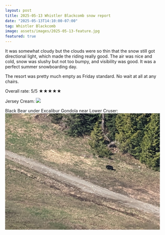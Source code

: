 ```yaml
---
layout: post
title: 2025-05-13 Whistler Blackcomb snow report
date: "2025-05-13T14:10:00-07:00"
tag: Whistler Blackcomb
image: assets/images/2025-05-13-feature.jpg
featured: true
---
```


It was somewhat cloudy but the clouds were so thin that the snow still got directional light, which made the riding really good. The air was nice and cold, snow was slushy but not too bumpy, and visibility was good. It was a perfect summer snowboarding day.

The resort was pretty much empty as Friday standard. No wait at all at any chairs.

Overall rate: 5/5 ★★★★★

Jersey Cream:
![](assets/images/2025-05-13-jersey-cream.jpg)

Black Bear under Excalibur Gondola near Lower Cruser:
![](assets/images/2025-05-13-black-bear.jpg)
